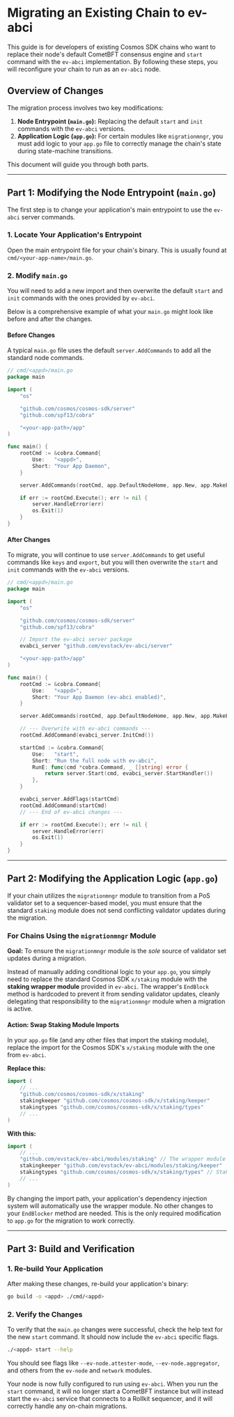 # Migrating an Existing Chain to ev-abci

This guide is for developers of existing Cosmos SDK chains who want to replace their node's default CometBFT consensus engine and `start` command with the `ev-abci` implementation. By following these steps, you will reconfigure your chain to run as an `ev-abci` node.

## Overview of Changes

The migration process involves two key modifications:

1.  **Node Entrypoint (`main.go`):** Replacing the default `start` and `init` commands with the `ev-abci` versions.
2.  **Application Logic (`app.go`):** For certain modules like `migrationmngr`, you must add logic to your `app.go` file to correctly manage the chain's state during state-machine transitions.

This document will guide you through both parts.

---

## Part 1: Modifying the Node Entrypoint (`main.go`)

The first step is to change your application's main entrypoint to use the `ev-abci` server commands.

### 1. Locate Your Application's Entrypoint

Open the main entrypoint file for your chain's binary. This is usually found at `cmd/<your-app-name>/main.go`.

### 2. Modify `main.go`

You will need to add a new import and then overwrite the default `start` and `init` commands with the ones provided by `ev-abci`.

Below is a comprehensive example of what your `main.go` might look like before and after the changes.

#### Before Changes

A typical `main.go` file uses the default `server.AddCommands` to add all the standard node commands.

```go
// cmd/<appd>/main.go
package main

import (
	"os"

	"github.com/cosmos/cosmos-sdk/server"
	"github.com/spf13/cobra"

	"<your-app-path>/app"
)

func main() {
	rootCmd := &cobra.Command{
		Use:   "<appd>",
		Short: "Your App Daemon",
	}

	server.AddCommands(rootCmd, app.DefaultNodeHome, app.New, app.MakeEncodingConfig(), tx.DefaultSignModes)

	if err := rootCmd.Execute(); err != nil {
		server.HandleError(err)
		os.Exit(1)
	}
}
```

#### After Changes

To migrate, you will continue to use `server.AddCommands` to get useful commands like `keys` and `export`, but you will then overwrite the `start` and `init` commands with the `ev-abci` versions.

```go
// cmd/<appd>/main.go
package main

import (
	"os"

	"github.com/cosmos/cosmos-sdk/server"
	"github.com/spf13/cobra"

	// Import the ev-abci server package
	evabci_server "github.com/evstack/ev-abci/server"

	"<your-app-path>/app"
)

func main() {
	rootCmd := &cobra.Command{
		Use:   "<appd>",
		Short: "Your App Daemon (ev-abci enabled)",
	}

	server.AddCommands(rootCmd, app.DefaultNodeHome, app.New, app.MakeEncodingConfig(), tx.DefaultSignModes)

	// --- Overwrite with ev-abci commands ---
	rootCmd.AddCommand(evabci_server.InitCmd())

	startCmd := &cobra.Command{
		Use:   "start",
		Short: "Run the full node with ev-abci",
		RunE: func(cmd *cobra.Command, _ []string) error {
			return server.Start(cmd, evabci_server.StartHandler())
		},
	}

	evabci_server.AddFlags(startCmd)
	rootCmd.AddCommand(startCmd)
	// --- End of ev-abci changes ---

	if err := rootCmd.Execute(); err != nil {
		server.HandleError(err)
		os.Exit(1)
	}
}
```

---

## Part 2: Modifying the Application Logic (`app.go`)

If your chain utilizes the `migrationmngr` module to transition from a PoS validator set to a sequencer-based model, you must ensure that the standard `staking` module does not send conflicting validator updates during the migration.

### For Chains Using the `migrationmngr` Module

**Goal:** To ensure the `migrationmngr` module is the *sole* source of validator set updates during a migration.

Instead of manually adding conditional logic to your `app.go`, you simply need to replace the standard Cosmos SDK `x/staking` module with the **staking wrapper module** provided in `ev-abci`. The wrapper's `EndBlock` method is hardcoded to prevent it from sending validator updates, cleanly delegating that responsibility to the `migrationmngr` module when a migration is active.

#### Action: Swap Staking Module Imports

In your `app.go` file (and any other files that import the staking module), replace the import for the Cosmos SDK's `x/staking` module with the one from `ev-abci`.

**Replace this:**
```go
import (
	// ...
	"github.com/cosmos/cosmos-sdk/x/staking"
	stakingkeeper "github.com/cosmos/cosmos-sdk/x/staking/keeper"
	stakingtypes "github.com/cosmos/cosmos-sdk/x/staking/types"
	// ...
)
```

**With this:**
```go
import (
	// ...
	"github.com/evstack/ev-abci/modules/staking" // The wrapper module
	stakingkeeper "github.com/evstack/ev-abci/modules/staking/keeper"
	stakingtypes "github.com/cosmos/cosmos-sdk/x/staking/types" // Staking types remain the same
	// ...
)
```

By changing the import path, your application's dependency injection system will automatically use the wrapper module. No other changes to your `EndBlocker` method are needed. This is the only required modification to `app.go` for the migration to work correctly.

---

## Part 3: Build and Verification

### 1. Re-build Your Application

After making these changes, re-build your application's binary:

```sh
go build -o <appd> ./cmd/<appd>
```

### 2. Verify the Changes

To verify that the `main.go` changes were successful, check the help text for the new `start` command. It should now include the `ev-abci` specific flags.

```sh
./<appd> start --help
```

You should see flags like `--ev-node.attester-mode`, `--ev-node.aggregator`, and others from the `ev-node` and `network` modules.

Your node is now fully configured to run using `ev-abci`. When you run the `start` command, it will no longer start a CometBFT instance but will instead start the `ev-abci` service that connects to a Rollkit sequencer, and it will correctly handle any on-chain migrations.
